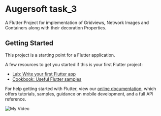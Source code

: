 # Augersoft task_3

A Flutter Project for implementation of Gridviews, Network Images and Containers along with their decoration Properties.

## Getting Started

This project is a starting point for a Flutter application.

A few resources to get you started if this is your first Flutter project:

- [Lab: Write your first Flutter app](https://flutter.dev/docs/get-started/codelab)
- [Cookbook: Useful Flutter samples](https://flutter.dev/docs/cookbook)

For help getting started with Flutter, view our
[online documentation](https://flutter.dev/docs), which offers tutorials,
samples, guidance on mobile development, and a full API reference.

![My Video](https://user-images.githubusercontent.com/62956793/138255708-b1aa6c9e-d37b-4321-8ced-6736c7984083.gif)
